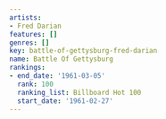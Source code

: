 ```yaml
---
artists:
- Fred Darian
features: []
genres: []
key: battle-of-gettysburg-fred-darian
name: Battle Of Gettysburg
rankings:
- end_date: '1961-03-05'
  rank: 100
  ranking_list: Billboard Hot 100
  start_date: '1961-02-27'
---
```


